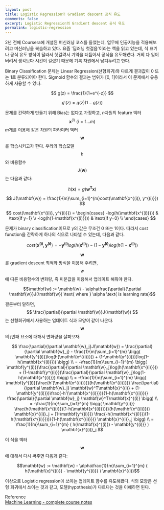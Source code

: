 ```yaml
---
layout: post
title: Logistic Regression의 Gradient descent 공식 유도
comments: false
excerpt: Logistic Regression의 Gradient descent 공식 유도
permalink: logistic-regression
---
```

2년 전에 Coursera에 개설된 머신러닝 코스를 들었는데, 업무에 인공지능을 적용해보려고 머신러닝을 복습하고 있다. 요즘 '딥러닝 첫걸음'이라는 책을 읽고 있는데, 식 표기나 공식 유도 방식이 달라서 헷갈려서 기억을 더듬어서 공식을 유도해봤다. 거의 다 잊어버려서 생각보다 시간이 걸렸기 때문에 기록 차원에서 남겨두려고 한다.

Binary Classification 문제는 Linear Regression(선형회귀)와 다르게 결과값이 0 또는 1로 분류되어야 한다. Sigmoid 함수의 결과는 범위가 [0, 1]이라서 이 문제에서 유용하게 사용할 수 있다.

$$ g(z) = \frac{1}{1+e^{-z}} $$

$$ g'(z) = g(z)(1-g(z)) $$

문제를 간략하게 만들기 위해 Bias는 없다고 가정하고, *n*차원의 feature 벡터 $$\mathbf{x}^{(i)} \text{ } (i=1...m)$$ *m*개를 이용해 같은 차원의 파라미터 벡터 $$\mathbf{w}$$를 학습시키고자 한다. 우리의 학습모델 $$h$$ 와 비용함수 $$J(\mathbf{w})$$는 다음과 같다:

$$ h(\mathbf{x}) = g(\mathbf{w^Tx}) $$  

$$ J(\mathbf{w}) = \frac{1}{m}\sum_{i=1}^{m}cost(\mathbf{x^{(i)}, y^{(i)}}) $$  

$$ cost(\mathbf{x^{(i)}, y^{(i)}}) =
 \begin{cases} 
 -log(h(\mathbf{x^{(i)}})) & \text{if y=1} \\
 -log(h(1-\mathbf{x^{(i)}})) & \text{if y=0} \\
 \end{cases} $$

 문제가 binary classification이므로 y의 값은 무조건 0 또는 1이다. 따라서 cost function을 간략하게 하나의 식으로 나타낼 수 있는데, 다음과 같다.

 $$ cost(\mathbf{x^{(i)}, y^{(i)}}) = -\mathbf{y^{(i)}}log(h(\mathbf{x^{(i)}})) -(1-\mathbf{y^{(i)}})log(h(1-\mathbf{x^{(i)}})) $$

$$\mathbf{w}$$를 gradient descent 최적화 방식을 이용해 주려면, $$w$$에 따른 비용함수의 변화량, 즉 미분값을 이용해서 업데이트 해줘야 한다.

$$\mathbf{w} := \mathbf{w} - \alpha\frac{\partial}{\partial \mathbf{w}}J(\mathbf{w}) \text{ where } \alpha \text{ is learning rate}$$

결론부터 말하면, $$ \frac{\partial}{\partial \mathbf{w}}J(\mathbf{w}) $$는 선형회귀에서 사용하는 업데이트 식과 모양이 같이 나온다. $$\mathbf{w}$$의 j번째 요소에 대해서 변화량을 살펴보자.

$$ \frac{\partial}{\partial \mathbf{w}_j}J(\mathbf{w}) = \frac{\partial}{\partial \mathbf{w}_j} - \frac{1}{m}\sum_{i=1}^{m} \bigg( \mathbf{y^{(i)}}log(h(\mathbf{x^{(i)}})) + (1-\mathbf{y^{(i)}})log(1-h(\mathbf{x^{(i)}})) \bigg) \\
= -\frac{1}{m}\sum_{i=1}^{m} \bigg( \mathbf{y^{(i)}}\frac{\partial}{\partial \mathbf{w}_j}log(h(\mathbf{x^{(i)}})) + (1-\mathbf{y^{(i)}})\frac{\partial}{\partial \mathbf{w}_j}log(1-h(\mathbf{x^{(i)}}) \bigg)  \\
= -\frac{1}{m}\sum_{i=1}^{m} \bigg( \mathbf{y^{(i)}}\frac{h'(\mathbf{x^{(i)}})}{h(\mathbf{x^{(i)}})} \frac{\partial}{\partial \mathbf{w}_j} \mathbf{w}^T\mathbf{x}^{(i)} + (1-\mathbf{y^{(i)}})\frac{-h'(\mathbf{x^{(i)}})}{1-h(\mathbf{x^{(i)}})} \frac{\partial}{\partial \mathbf{w}_j} \mathbf{w}^T\mathbf{x}^{(i)} \bigg) \\
= -\frac{1}{m}\sum_{i=1}^{m} \bigg( \mathbf{y^{(i)}} \frac{h(\mathbf{x^{(i)}})(1-h(\mathbf{x^{(i)}}))}{h(\mathbf{x^{(i)}})} \mathbf{x}^{(i)}_j + (1-\mathbf{y^{(i)}}) \frac{-h(\mathbf{x^{(i)}})(1-h(\mathbf{x^{(i)}}))}{1-h(\mathbf{x^{(i)}})} \mathbf{x}^{(i)}_j \bigg) \\
= \frac{1}{m}\sum_{i=1}^{m} ( h(\mathbf{x}^{(i)}) - \mathbf{y^{(i)}} ) \mathbf{x}^{(i)}_j
$$

이 식을 벡터 $$\mathbf{w}$$에 대해서 다시 써주면 다음과 같다:

$$\mathbf{w} := \mathbf{w} - \alpha\frac{1}{m}\sum_{i=1}^{m} ( h(\mathbf{x}^{(i)}) - \mathbf{y^{(i)}} ) \mathbf{x}^{(i)}$$

이상으로 Logistic regression에 쓰이는 업데이트 함수를 유도해봤다. 식의 모양은 선형 회귀에서 쓰이는 것과 같고, 모델(hypothesis)가 다르다는 것을 이해하면 된다.

Reference  
[Machine Learning - complete course notes](http://www.holehouse.org/mlclass/)
